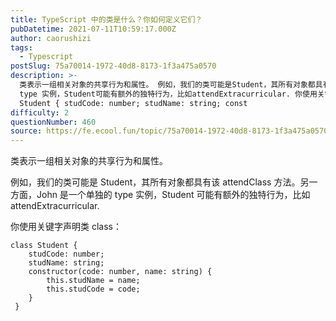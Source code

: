```yaml
---
title: TypeScript 中的类是什么？你如何定义它们？
pubDatetime: 2021-07-11T10:59:17.000Z
author: caorushizi
tags:
  - Typescript
postSlug: 75a70014-1972-40d8-8173-1f3a475a0570
description: >-
  类表示一组相关对象的共享行为和属性。 例如，我们的类可能是Student，其所有对象都具有该attendClass方法。另一方面，John是一个单独的
  type 实例，Student可能有额外的独特行为，比如attendExtracurricular. 你使用关键字声明类class： class
  Student { studCode: number; studName: string; const
difficulty: 2
questionNumber: 460
source: https://fe.ecool.fun/topic/75a70014-1972-40d8-8173-1f3a475a0570
---
```


类表示一组相关对象的共享行为和属性。

例如，我们的类可能是 Student，其所有对象都具有该 attendClass 方法。另一方面，John 是一个单独的 type 实例，Student 可能有额外的独特行为，比如 attendExtracurricular.

你使用关键字声明类 class：

```
class Student {
    studCode: number;
    studName: string;
    constructor(code: number, name: string) {
    	this.studName = name;
    	this.studCode = code;
    }
 }
```
